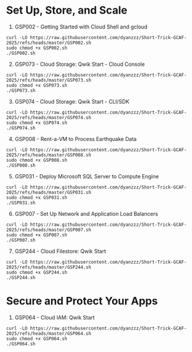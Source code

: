 # Set Up, Store, and Scale

 1. GSP002 - Getting Started with Cloud Shell and gcloud
```
curl -LO https://raw.githubusercontent.com/dyanzzz/Short-Trick-GCAF-2025/refs/heads/master/GSP002.sh
sudo chmod +x GSP002.sh
./GSP002.sh
```
 2. GSP073 - Cloud Storage: Qwik Start - Cloud Console
```
curl -LO https://raw.githubusercontent.com/dyanzzz/Short-Trick-GCAF-2025/refs/heads/master/GSP073.sh
sudo chmod +x GSP073.sh
./GSP073.sh
```
 3. GSP074 - Cloud Storage: Qwik Start - CLI/SDK
```
curl -LO https://raw.githubusercontent.com/dyanzzz/Short-Trick-GCAF-2025/refs/heads/master/GSP074.sh
sudo chmod +x GSP074.sh
./GSP074.sh
```
 4. GSP008 - Rent-a-VM to Process Earthquake Data
```
curl -LO https://raw.githubusercontent.com/dyanzzz/Short-Trick-GCAF-2025/refs/heads/master/GSP008.sh
sudo chmod +x GSP008.sh
./GSP008.sh
```
 5. GSP031 - Deploy Microsoft SQL Server to Compute Engine
```
curl -LO https://raw.githubusercontent.com/dyanzzz/Short-Trick-GCAF-2025/refs/heads/master/GSP031.sh
sudo chmod +x GSP031.sh
./GSP031.sh
```
6. GSP007 - Set Up Network and Application Load Balancers
```
curl -LO https://raw.githubusercontent.com/dyanzzz/Short-Trick-GCAF-2025/refs/heads/master/GSP007.sh
sudo chmod +x GSP007.sh
./GSP007.sh
```
7. GSP244 - Cloud Filestore: Qwik Start
```
curl -LO https://raw.githubusercontent.com/dyanzzz/Short-Trick-GCAF-2025/refs/heads/master/GSP244.sh
sudo chmod +x GSP244.sh
./GSP244.sh
```

# Secure and Protect Your Apps

 1. GSP064 - Cloud IAM: Qwik Start
```
curl -LO https://raw.githubusercontent.com/dyanzzz/Short-Trick-GCAF-2025/refs/heads/master/GSP064.sh
sudo chmod +x GSP064.sh
./GSP064.sh
```
